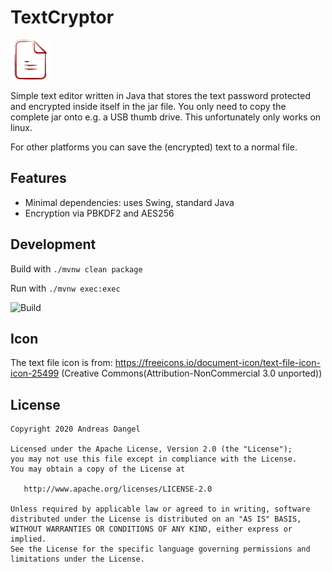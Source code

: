 # TextCryptor

![logo](src/main/resources/icons/text-file-icon-64.png)

Simple text editor written in Java that
stores the text password protected and encrypted inside
itself in the jar file.
You only need to copy the complete jar onto e.g. a USB thumb drive.
This unfortunately only works on linux.

For other platforms you can save the (encrypted) text to a normal file.

## Features

*   Minimal dependencies: uses Swing, standard Java
*   Encryption via PBKDF2 and AES256

## Development

Build with `./mvnw clean package`

Run with `./mvnw exec:exec`

![Build](https://github.com/adangel/textcryptor/workflows/Build/badge.svg)

## Icon

The text file icon is from: https://freeicons.io/document-icon/text-file-icon-icon-25499
(Creative Commons(Attribution-NonCommercial 3.0 unported))

## License

```
Copyright 2020 Andreas Dangel

Licensed under the Apache License, Version 2.0 (the "License");
you may not use this file except in compliance with the License.
You may obtain a copy of the License at

   http://www.apache.org/licenses/LICENSE-2.0

Unless required by applicable law or agreed to in writing, software
distributed under the License is distributed on an "AS IS" BASIS,
WITHOUT WARRANTIES OR CONDITIONS OF ANY KIND, either express or implied.
See the License for the specific language governing permissions and
limitations under the License.
```

